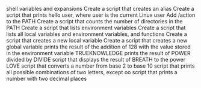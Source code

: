 shell variables and expansions
Create a script that creates an alias
Create a script that prints hello user, where user is the current Linux user
Add /action to the PATH
Create a script that counts the number of directories in the PATH
Create a script that lists environment variables
Create a script that lists all local variables and environment variables, and functions
Create a script that creates a new local variable
Create a script that creates a new global variable
prints the result of the addition of 128 with the value stored in the environment variable TRUEKNOWLEDGE
prints the result of POWER divided by DIVIDE
script that displays the result of BREATH to the power LOVE
script that converts a number from base 2 to base 10
script that prints all possible combinations of two letters, except oo
 script that prints a number with two decimal places
